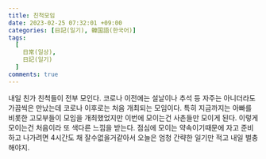 ```yaml
---
title: 친척모임
date: 2023-02-25 07:32:01 +09:00
categories: [日記(일기), 韓国語(한국어)]
tags:
  [
    日常(일상),
    日記(일기)
  ]
comments: true
---
```

내일 친가 친척들이 전부 모인다.
코로나 이전에는 설날이나 추석 등 자주는 아니더라도 가끔씩은 만났는데 코로나 이후로는 처음 개최되는 모임이다.
특히 지금까지는 아빠를 비롯한 고모부들이 모임을 개최했었지만 이번에 모이는건 사촌들만 모이게 된다.
이렇게 모이는건 처음이라 또 색다른 느낌을 받는다.
점심에 모이는 약속이기때문에 자고 준비하고 나가려면 4시간도 채 잘수없을거같아서 오늘은 엄청 간략한 일기만 적고 내일 벌충해야지.